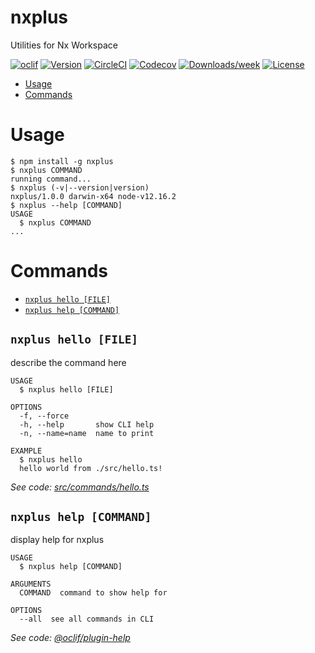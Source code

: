 nxplus
======

Utilities for Nx Workspace

[![oclif](https://img.shields.io/badge/cli-oclif-brightgreen.svg)](https://oclif.io)
[![Version](https://img.shields.io/npm/v/nxplus.svg)](https://npmjs.org/package/nxplus)
[![CircleCI](https://circleci.com/gh/beeman/nxplus/tree/master.svg?style=shield)](https://circleci.com/gh/beeman/nxplus/tree/master)
[![Codecov](https://codecov.io/gh/beeman/nxplus/branch/master/graph/badge.svg)](https://codecov.io/gh/beeman/nxplus)
[![Downloads/week](https://img.shields.io/npm/dw/nxplus.svg)](https://npmjs.org/package/nxplus)
[![License](https://img.shields.io/npm/l/nxplus.svg)](https://github.com/beeman/nxplus/blob/master/package.json)

<!-- toc -->
* [Usage](#usage)
* [Commands](#commands)
<!-- tocstop -->
# Usage
<!-- usage -->
```sh-session
$ npm install -g nxplus
$ nxplus COMMAND
running command...
$ nxplus (-v|--version|version)
nxplus/1.0.0 darwin-x64 node-v12.16.2
$ nxplus --help [COMMAND]
USAGE
  $ nxplus COMMAND
...
```
<!-- usagestop -->
# Commands
<!-- commands -->
* [`nxplus hello [FILE]`](#nxplus-hello-file)
* [`nxplus help [COMMAND]`](#nxplus-help-command)

## `nxplus hello [FILE]`

describe the command here

```
USAGE
  $ nxplus hello [FILE]

OPTIONS
  -f, --force
  -h, --help       show CLI help
  -n, --name=name  name to print

EXAMPLE
  $ nxplus hello
  hello world from ./src/hello.ts!
```

_See code: [src/commands/hello.ts](https://github.com/beeman/nxplus/blob/v1.0.0/src/commands/hello.ts)_

## `nxplus help [COMMAND]`

display help for nxplus

```
USAGE
  $ nxplus help [COMMAND]

ARGUMENTS
  COMMAND  command to show help for

OPTIONS
  --all  see all commands in CLI
```

_See code: [@oclif/plugin-help](https://github.com/oclif/plugin-help/blob/v2.2.3/src/commands/help.ts)_
<!-- commandsstop -->
